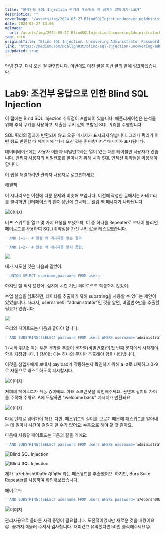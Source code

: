 ```yaml
---
title: "블라인드 SQL Injection 관리자 패스워드 한 글자씩 알아내기-Lab9"
description: ""
coverImage: "/assets/img/2024-05-27-BlindSQLInjectionUncoveringAdministratorPasswordOneCharacterataTime-Lab9_0.png"
date: 2024-05-27 13:06
ogImage:
  url: /assets/img/2024-05-27-BlindSQLInjectionUncoveringAdministratorPasswordOneCharacterataTime-Lab9_0.png
tag: Tech
originalTitle: "Blind SQL Injection: Uncovering Administrator Password One Character at a Time-Lab9"
link: "https://medium.com/@callgh0st/blind-sql-injection-uncovering-administrator-password-one-character-at-a-time-lab9-b6cbfd8d1cef"
isUpdated: true
---
```


안녕 친구. 다시 오신 걸 환영합니다. 이번에도 이전 글을 이번 글의 끝에 링크하겠습니다.

# Lab9: 조건부 응답으로 인한 Blind SQL Injection

이 랩에는 Blind SQL Injection 취약점이 포함되어 있습니다. 애플리케이션은 분석을 위해 추적 쿠키를 사용하고, 제출된 쿠키 값이 포함된 SQL 쿼리를 수행합니다.

<div class="content-ad"></div>

SQL 쿼리의 결과가 반환되지 않고 오류 메시지가 표시되지 않습니다. 그러나 쿼리가 어떤 행도 반환할 때 페이지에 "다시 오신 것을 환영합니다" 메시지가 표시됩니다.

데이터베이스에는 사용자 이름과 비밀번호라는 열이 있는 다른 테이블인 사용자가 있습니다. 관리자 사용자의 비밀번호를 알아내기 위해 시각 SQL 인젝션 취약점을 악용해야 합니다.

이 랩을 해결하려면 관리자 사용자로 로그인하세요.

해결책

<div class="content-ad"></div>

이 시나리오는 이전에 다룬 문제와 비슷해 보입니다. 이전에 작성한 글에서는 카테고리를 클릭하면 인터페이스의 왼쪽 상단에 표시되는 웰컴 백 메시지가 나타납니다.

![이미지](/assets/img/2024-05-27-BlindSQLInjectionUncoveringAdministratorPasswordOneCharacterataTime-Lab9_1.png)

버프 스위트를 열고 몇 가지 요청을 보냈으며, 이 중 하나를 Repeater로 보내어 불리언 페이로드를 사용하여 SQLi 취약점을 가진 쿠키 값을 테스트했습니다.

```js
' AND 1=1-- # 웰컴 백 메시지를 받는 결과

' AND 1=2-- # 웰컴 백 메시지를 받지 못함.
```

<div class="content-ad"></div>

<img src="/assets/img/2024-05-27-BlindSQLInjectionUncoveringAdministratorPasswordOneCharacterataTime-Lab9_2.png" />

내가 시도한 것은 다음과 같았어:

```js
' UNION SELECT username,password FROM users--
```

하지만 잘 되지 않았어. 심지어 시간 기반 페이로드도 작동하지 않았어.

<div class="content-ad"></div>

수업 실습을 검토하면, 데이터를 추출하기 위해 substring을 사용할 수 있다는 제안이 있었습니다. 따라서, username이 "administrator"인 것을 알면, 비밀번호만을 추출할 필요가 있습니다.

<img src="/assets/img/2024-05-27-BlindSQLInjectionUncoveringAdministratorPasswordOneCharacterataTime-Lab9_3.png" />

우리의 페이로드는 다음과 같아야 합니다:

```js
' AND SUBSTRING((SELECT password FROM users WHERE username='administrator'), 1, 1) = 'a
```

<div class="content-ad"></div>

1 (시작 위치): 이는 부분 문자열 추출이 문자열(비밀번호)의 첫 번째 문자에서 시작해야 함을 지정합니다.
1 (길이): 이는 하나의 문자만 추출해야 함을 나타냅니다.

이것을 침입자에게 보내서 payload가 작동하는지 확인하기 위해 a=z로 대체하고 0-9로 자동으로 테스트하도록 지시합시다.

![이미지](/assets/img/2024-05-27-BlindSQLInjectionUncoveringAdministratorPasswordOneCharacterataTime-Lab9_4.png)

<div class="content-ad"></div>

저희의 페이로드가 작동 중이에요. 아래 스크린샷을 확인해주세요. 컨텐츠 길이의 차이를 주목해 주세요. A에 도달하면 "welcome back" 메시지가 반환돼요.

![이미지](/assets/img/2024-05-27-BlindSQLInjectionUncoveringAdministratorPasswordOneCharacterataTime-Lab9_5.png)

다음 단계로 넘어가야 해요. 다만, 패스워드의 길이를 모르기 때문에 패스워드를 알아내는 데 얼마나 시간이 걸릴지 알 수가 없어요. 수동으로 해야 할 것 같아요.

다음에 사용할 페이로드는 다음과 같을 거에요:

<div class="content-ad"></div>

```js
' AND SUBSTRING((SELECT password FROM users WHERE username='administrator'), 2, 1) = 'a
```

![Blind SQL Injection](/assets/img/2024-05-27-BlindSQLInjectionUncoveringAdministratorPasswordOneCharacterataTime-Lab9_6.png)

![Blind SQL Injection](/assets/img/2024-05-27-BlindSQLInjectionUncoveringAdministratorPasswordOneCharacterataTime-Lab9_7.png)

제가 'a7eb5rsh00a9n7jffq9v'라는 패스워드를 추출했어요. 하지만, Burp Suite Repeater를 사용하여 확인해보겠습니다.

<div class="content-ad"></div>

페이로드:

```js
' AND SUBSTRING((SELECT username FROM users WHERE password='a7eb5rsh00a9n7jffq9v'), 1, 1) = 'a
```

![이미지](/assets/img/2024-05-27-BlindSQLInjectionUncoveringAdministratorPasswordOneCharacterataTime-Lab9_8.png)

관리자용으로 올바른 자격 증명이 필요합니다. 도전적이었지만 새로운 것을 배웠어요😊. 끝까지 머물러 주셔서 감사합니다. 재미있고 유익했다면 50번 클릭해주세요😊.
